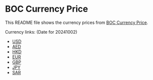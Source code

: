 # BOC Currency Price

This README file shows the currency prices from [BOC Currency Price](https://www.boc.cn/sourcedb/whpj/).

Currency links: (Date for 20241002)

- [USD](https://bocurrencyprice.techina.science/BOC_CURRENCY_PRICE/USD/20241002.json)
- [AED](https://bocurrencyprice.techina.science/BOC_CURRENCY_PRICE/AED/20241002.json)
- [HKD](https://bocurrencyprice.techina.science/BOC_CURRENCY_PRICE/HKD/20241002.json)
- [EUR](https://bocurrencyprice.techina.science/BOC_CURRENCY_PRICE/EUR/20241002.json)
- [GBP](https://bocurrencyprice.techina.science/BOC_CURRENCY_PRICE/GBP/20241002.json)
- [JPY](https://bocurrencyprice.techina.science/BOC_CURRENCY_PRICE/JPY/20241002.json)
- [SAR](https://bocurrencyprice.techina.science/BOC_CURRENCY_PRICE/SAR/20241002.json)

